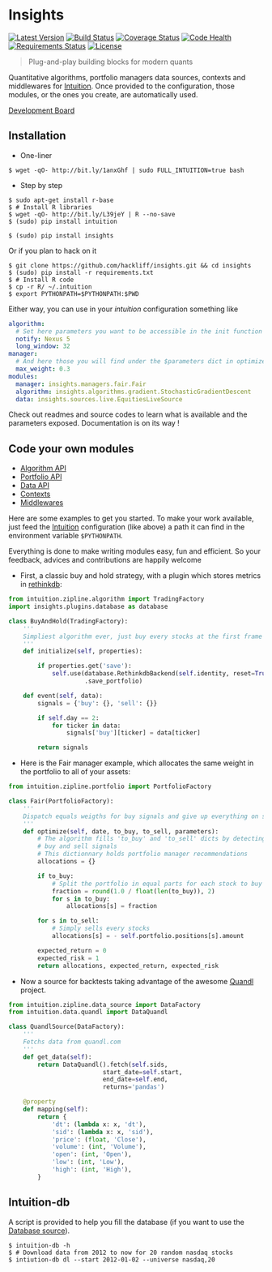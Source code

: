 Insights
========

[![Latest Version](https://pypip.in/v/insights/badge.png)](https://pypi.python.org/pypi/insights/)
[![Build Status](https://travis-ci.org/hackliff/insights.png?branch=master)](https://travis-ci.org/hackliff/insights)
[![Coverage Status](https://coveralls.io/repos/hackliff/insights/badge.png)](https://coveralls.io/r/hackliff/insights)
[![Code Health](https://landscape.io/github/hackliff/insights/master/landscape.png)](https://landscape.io/github/hackliff/insights/master)
[![Requirements Status](https://requires.io/github/hackliff/insights/requirements.png?branch=master)](https://requires.io/github/hackliff/insights/requirements/?branch=master)
[![License](https://pypip.in/license/insights/badge.png)](https://pypi.python.org/pypi/insights/)

> Plug-and-play building blocks for modern quants

Quantitative algorithms, portfolio managers data sources, contexts and
middlewares for [Intuition][3]. Once provided to the configuration, those
modules, or the ones you create, are automatically used.

[Development Board][1]


Installation
------------

* One-liner

```console
$ wget -qO- http://bit.ly/1anxGhf | sudo FULL_INTUITION=true bash
```

* Step by step

```console
$ sudo apt-get install r-base
$ # Install R libraries
$ wget -qO- http://bit.ly/L39jeY | R --no-save
$ (sudo) pip install intuition

$ (sudo) pip install insights
```

Or if you plan to hack on it

```console
$ git clone https://github.com/hackliff/insights.git && cd insights
$ (sudo) pip install -r requirements.txt
$ # Install R code
$ cp -r R/ ~/.intuition
$ export PYTHONPATH=$PYTHONPATH:$PWD
```

Either way, you can use in your *intuition* configuration something like

```yaml
algorithm:
  # Set here parameters you want to be accessible in the init function
  notify: Nexus 5
  long_window: 32
manager:
  # And here those you will find under the $parameters dict in optimize()
  max_weight: 0.3
modules:
  manager: insights.managers.fair.Fair
  algorithm: insights.algorithms.gradient.StochasticGradientDescent
  data: insights.sources.live.EquitiesLiveSource
```

Check out readmes and source codes to learn what is available and the
parameters exposed. Documentation is on its way !


Code your own modules
---------------------

* [Algorithm API](https://github.com/hackliff/insights/blob/master/insights/algorithms/readme.md)
* [Portfolio API](https://github.com/hackliff/insights/blob/master/insights/managers/readme.md)
* [Data API](https://github.com/hackliff/insights/blob/master/insights/sources/readme.md)
* [Contexts](https://github.com/hackliff/insights/blob/master/insights/contexts/readme.md)
* [Middlewares](https://github.com/hackliff/insights/blob/master/insights/contexts/readme.md)

Here are some examples to get you started. To make your work available, just
feed the [Intuition][3] configuration (like above) a path it can find in the
environment variable `$PYTHONPATH`.

Everything is done to make writing modules easy, fun and efficient. So your
feedback, advices and contributions are happily welcome

* First, a classic buy and hold strategy, with a plugin which stores metrics in
[rethinkdb](www.rethinkdb.com):

```python
from intuition.zipline.algorithm import TradingFactory
import insights.plugins.database as database

class BuyAndHold(TradingFactory):
    '''
    Simpliest algorithm ever, just buy every stocks at the first frame
    '''
    def initialize(self, properties):

        if properties.get('save'):
            self.use(database.RethinkdbBackend(self.identity, reset=True)
                     .save_portfolio)

    def event(self, data):
        signals = {'buy': {}, 'sell': {}}

        if self.day == 2:
            for ticker in data:
                signals['buy'][ticker] = data[ticker]

        return signals
```

* Here is the Fair manager example, which allocates the same weight in the
  portfolio to all of your assets:

```python
from intuition.zipline.portfolio import PortfolioFactory

class Fair(PortfolioFactory):
    '''
    Dispatch equals weigths for buy signals and give up everything on sell ones
    '''
    def optimize(self, date, to_buy, to_sell, parameters):
        # The algorithm fills 'to_buy' and 'to_sell' dicts by detecting
        # buy and sell signals
        # This dictionnary holds portfolio manager recommendations
        allocations = {}

        if to_buy:
            # Split the portfolio in equal parts for each stock to buy
            fraction = round(1.0 / float(len(to_buy)), 2)
            for s in to_buy:
                allocations[s] = fraction

        for s in to_sell:
            # Simply sells every stocks
            allocations[s] = - self.portfolio.positions[s].amount

        expected_return = 0
        expected_risk = 1
        return allocations, expected_return, expected_risk
```

* Now a source for backtests taking advantage of the awesome [Quandl][2] project.

```python
from intuition.zipline.data_source import DataFactory
from intuition.data.quandl import DataQuandl

class QuandlSource(DataFactory):
    '''
    Fetchs data from quandl.com
    '''
    def get_data(self):
        return DataQuandl().fetch(self.sids,
                          start_date=self.start,
                          end_date=self.end,
                          returns='pandas')

    @property
    def mapping(self):
        return {
            'dt': (lambda x: x, 'dt'),
            'sid': (lambda x: x, 'sid'),
            'price': (float, 'Close'),
            'volume': (int, 'Volume'),
            'open': (int, 'Open'),
            'low': (int, 'Low'),
            'high': (int, 'High'),
        }
```

Intuition-db
------------

A script is provided to help you fill the database (if you want to use the [Database source][4]).

```console
$ intuition-db -h
$ # Download data from 2012 to now for 20 random nasdaq stocks
$ intiution-db dl --start 2012-01-02 --universe nasdaq,20
```

[1]: https://trello.com/b/WvJDlynt/intuition
[2]: http://www.quandl.com/
[3]: https://github.com/hackliff/intuition
[4]: https://github.com/hackliff/insights/blob/master/insights/sources/backtest/database.py
